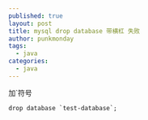 ```yaml
---
published: true
layout: post
title: mysql drop database 带横杠 失败
author: punkmonday
tags:
  - java
categories:
  - java
---
```

加`符号

```
drop database `test-database`;
```
